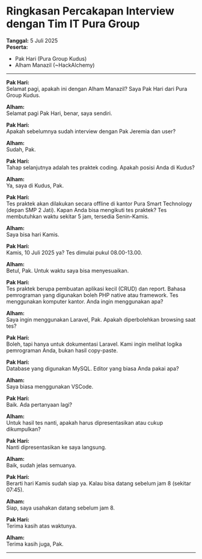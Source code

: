 # Ringkasan Percakapan Interview dengan Tim IT Pura Group

**Tanggal:** 5 Juli 2025  
**Peserta:**  
- Pak Hari (Pura Group Kudus)  
- Alham Manazil (~HackAlchemy)

---

**Pak Hari:**  
Selamat pagi, apakah ini dengan Alham Manazil? Saya Pak Hari dari Pura Group Kudus.

**Alham:**  
Selamat pagi Pak Hari, benar, saya sendiri.

**Pak Hari:**  
Apakah sebelumnya sudah interview dengan Pak Jeremia dan user?

**Alham:**  
Sudah, Pak.

**Pak Hari:**  
Tahap selanjutnya adalah tes praktek coding. Apakah posisi Anda di Kudus?

**Alham:**  
Ya, saya di Kudus, Pak.

**Pak Hari:**  
Tes praktek akan dilakukan secara offline di kantor Pura Smart Technology (depan SMP 2 Jati). Kapan Anda bisa mengikuti tes praktek? Tes membutuhkan waktu sekitar 5 jam, tersedia Senin-Kamis.

**Alham:**  
Saya bisa hari Kamis.

**Pak Hari:**  
Kamis, 10 Juli 2025 ya? Tes dimulai pukul 08.00-13.00.

**Alham:**  
Betul, Pak. Untuk waktu saya bisa menyesuaikan.

**Pak Hari:**  
Tes praktek berupa pembuatan aplikasi kecil (CRUD) dan report. Bahasa pemrograman yang digunakan boleh PHP native atau framework. Tes menggunakan komputer kantor. Anda ingin menggunakan apa?

**Alham:**  
Saya ingin menggunakan Laravel, Pak. Apakah diperbolehkan browsing saat tes?

**Pak Hari:**  
Boleh, tapi hanya untuk dokumentasi Laravel. Kami ingin melihat logika pemrograman Anda, bukan hasil copy-paste.

**Pak Hari:**  
Database yang digunakan MySQL. Editor yang biasa Anda pakai apa?

**Alham:**  
Saya biasa menggunakan VSCode.

**Pak Hari:**  
Baik. Ada pertanyaan lagi?

**Alham:**  
Untuk hasil tes nanti, apakah harus dipresentasikan atau cukup dikumpulkan?

**Pak Hari:**  
Nanti dipresentasikan ke saya langsung.

**Alham:**  
Baik, sudah jelas semuanya.

**Pak Hari:**  
Berarti hari Kamis sudah siap ya. Kalau bisa datang sebelum jam 8 (sekitar 07:45).

**Alham:**  
Siap, saya usahakan datang sebelum jam 8.

**Pak Hari:**  
Terima kasih atas waktunya.

**Alham:**  
Terima kasih juga, Pak.

---